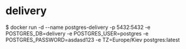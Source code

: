 # delivery
$ docker run -d --name postgres-delivery -p 5432:5432 -e POSTGRES_DB=delivery -e POSTGRES_USER=postgres -e POSTGRES_PASSWORD=asdasd123 -e TZ=Europe/Kiev   postgres:latest
